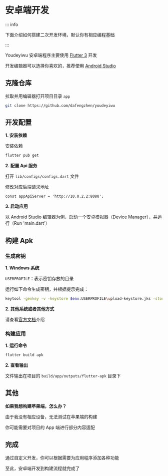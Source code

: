 # 安卓端开发

::: info

下面介绍如何搭建二次开发环境，默认你有相应编程基础

:::

Youdeyiwu 安卓端程序主要使用 [Flutter 3](https://flutter.dev) 开发

开发编辑器可以选择你喜欢的，推荐使用 [Android Studio](https://developer.android.com/studio)

## 克隆仓库

拉取并用编辑器打开项目目录 ```app```

```sh
git clone https://github.com/dafengzhen/youdeyiwu
```

## 开发配置

**1. 安装依赖**

安装依赖

```sh
flutter pub get
```

**2. 配置 Api 服务**

打开 ```lib/configs/configs.dart``` 文件

修改对应后端请求地址

```text
const appApiServer = 'http://10.0.2.2:8080';
```

**3. 启动应用**

以 Android Studio 编辑器为例，启动一个安卓模拟器（Device Manager），并运行（Run 'main.dart'）

## 构建 Apk

### 生成密钥

**1. Windows 系统**

```USERPROFILE```：表示密钥存放的目录

运行如下命令生成密钥，并根据提示完成：

```sh
keytool -genkey -v -keystore $env:USERPROFILE\upload-keystore.jks -storetype JKS -keyalg RSA -keysize 2048 -validity 10000 -alias upload
```

**2. 其他系统或者其他方式**

请查看[官方文档](https://docs.flutter.dev/deployment/android#create-an-upload-keystore)介绍

### 构建应用

**1. 运行命令**

```sh
flutter build apk
```

**2. 查看输出**

文件输出在项目的 ```build/app/outputs/flutter-apk``` 目录下

## 其他

**如果我想构建苹果端，怎么办？**

由于我没有相应设备，无法测试在苹果端的构建

你可能需要对项目的 App 端进行部分内容适配

## 完成

通过自定义开发，你可以根据需要为应用程序添加各种功能

至此，安卓端开发到构建流程就完成了

